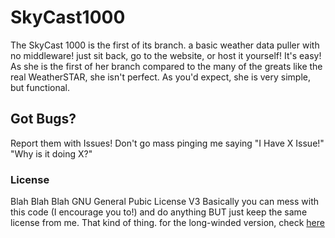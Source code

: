 # SkyCast1000
The SkyCast 1000 is the first of its branch. a basic weather data puller with no middleware! just sit back, go to the website, or host it yourself! It's easy! As she is the first of her branch compared to the many of the greats like the real WeatherSTAR, she isn't perfect. As you'd expect, she is very simple, but functional.

## Got Bugs?
Report them with Issues! Don't go mass pinging me saying "I Have X Issue!" "Why is it doing X?"

### License
  Blah Blah Blah GNU General Pubic License V3
  Basically you can mess with this code (I encourage you to!) and do anything BUT just keep the same license from me. That kind of thing.
  for the long-winded version, check [here](https://choosealicense.com/licenses/gpl-3.0/)
